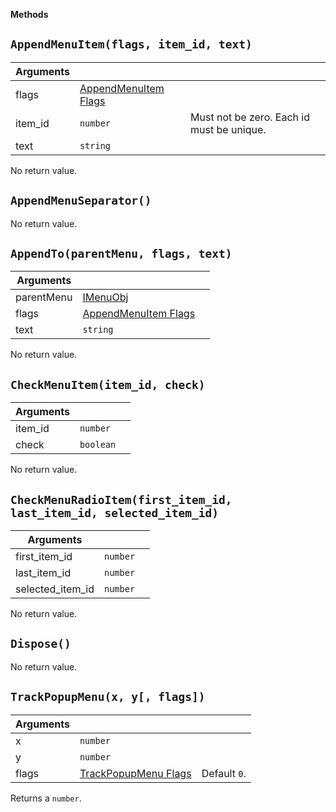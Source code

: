 **Methods**

## `AppendMenuItem(flags, item_id, text)`
|Arguments|||
|---|---|---|
|flags|[AppendMenuItem Flags](../../flags/#appendmenuitem-flags)|
|item_id|`number`|Must not be zero. Each id must be unique.|
|text|`string`|

No return value.

## `AppendMenuSeparator()`
No return value.

## `AppendTo(parentMenu, flags, text)`
|Arguments|||
|---|---|---|
|parentMenu|[IMenuObj](../IMenuObj)|
flags|[AppendMenuItem Flags](../../flags/#appendmenuitem-flags)|
|text|`string`|

No return value.

## `CheckMenuItem(item_id, check)`
|Arguments|||
|---|---|---|
|item_id|`number`|
|check|`boolean`|

No return value.

## `CheckMenuRadioItem(first_item_id, last_item_id, selected_item_id)`
|Arguments|||
|---|---|---|
|first_item_id|`number`|
|last_item_id|`number`|
|selected_item_id|`number`|

No return value.

## `Dispose()`
No return value.

## `TrackPopupMenu(x, y[, flags])`
|Arguments|||
|---|---|---|
|x|`number`|
|y|`number`|
|flags|[TrackPopupMenu Flags](../../flags/#trackpopupmenu-flags)|Default `0`.|

Returns a `number`.
